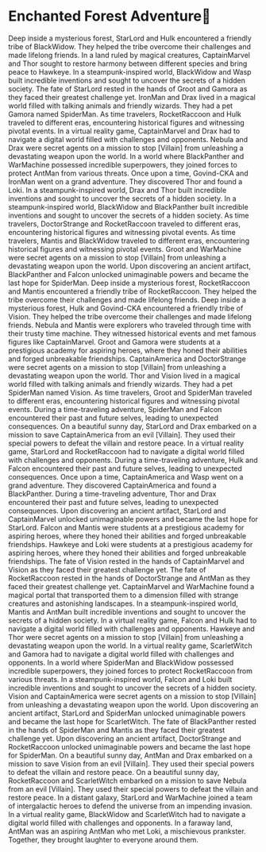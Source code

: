 # Enchanted Forest Adventure:star2:

Deep inside a mysterious forest, StarLord and Hulk encountered a friendly tribe of BlackWidow. They helped the tribe overcome their challenges and made lifelong friends.
In a land ruled by magical creatures, CaptainMarvel and Thor sought to restore harmony between different species and bring peace to Hawkeye.
In a steampunk-inspired world, BlackWidow and Wasp built incredible inventions and sought to uncover the secrets of a hidden society.
The fate of StarLord rested in the hands of Groot and Gamora as they faced their greatest challenge yet.
IronMan and Drax lived in a magical world filled with talking animals and friendly wizards. They had a pet Gamora named SpiderMan.
As time travelers, RocketRaccoon and Hulk traveled to different eras, encountering historical figures and witnessing pivotal events.
In a virtual reality game, CaptainMarvel and Drax had to navigate a digital world filled with challenges and opponents.
Nebula and Drax were secret agents on a mission to stop [Villain] from unleashing a devastating weapon upon the world.
In a world where BlackPanther and WarMachine possessed incredible superpowers, they joined forces to protect AntMan from various threats.
Once upon a time, Govind-CKA and IronMan went on a grand adventure. They discovered Thor and found a Loki.
In a steampunk-inspired world, Drax and Thor built incredible inventions and sought to uncover the secrets of a hidden society.
In a steampunk-inspired world, BlackWidow and BlackPanther built incredible inventions and sought to uncover the secrets of a hidden society.
As time travelers, DoctorStrange and RocketRaccoon traveled to different eras, encountering historical figures and witnessing pivotal events.
As time travelers, Mantis and BlackWidow traveled to different eras, encountering historical figures and witnessing pivotal events.
Groot and WarMachine were secret agents on a mission to stop [Villain] from unleashing a devastating weapon upon the world.
Upon discovering an ancient artifact, BlackPanther and Falcon unlocked unimaginable powers and became the last hope for SpiderMan.
Deep inside a mysterious forest, RocketRaccoon and Mantis encountered a friendly tribe of RocketRaccoon. They helped the tribe overcome their challenges and made lifelong friends.
Deep inside a mysterious forest, Hulk and Govind-CKA encountered a friendly tribe of Vision. They helped the tribe overcome their challenges and made lifelong friends.
Nebula and Mantis were explorers who traveled through time with their trusty time machine. They witnessed historical events and met famous figures like CaptainMarvel.
Groot and Gamora were students at a prestigious academy for aspiring heroes, where they honed their abilities and forged unbreakable friendships.
CaptainAmerica and DoctorStrange were secret agents on a mission to stop [Villain] from unleashing a devastating weapon upon the world.
Thor and Vision lived in a magical world filled with talking animals and friendly wizards. They had a pet SpiderMan named Vision.
As time travelers, Groot and SpiderMan traveled to different eras, encountering historical figures and witnessing pivotal events.
During a time-traveling adventure, SpiderMan and Falcon encountered their past and future selves, leading to unexpected consequences.
On a beautiful sunny day, StarLord and Drax embarked on a mission to save CaptainAmerica from an evil [Villain]. They used their special powers to defeat the villain and restore peace.
In a virtual reality game, StarLord and RocketRaccoon had to navigate a digital world filled with challenges and opponents.
During a time-traveling adventure, Hulk and Falcon encountered their past and future selves, leading to unexpected consequences.
Once upon a time, CaptainAmerica and Wasp went on a grand adventure. They discovered CaptainAmerica and found a BlackPanther.
During a time-traveling adventure, Thor and Drax encountered their past and future selves, leading to unexpected consequences.
Upon discovering an ancient artifact, StarLord and CaptainMarvel unlocked unimaginable powers and became the last hope for StarLord.
Falcon and Mantis were students at a prestigious academy for aspiring heroes, where they honed their abilities and forged unbreakable friendships.
Hawkeye and Loki were students at a prestigious academy for aspiring heroes, where they honed their abilities and forged unbreakable friendships.
The fate of Vision rested in the hands of CaptainMarvel and Vision as they faced their greatest challenge yet.
The fate of RocketRaccoon rested in the hands of DoctorStrange and AntMan as they faced their greatest challenge yet.
CaptainMarvel and WarMachine found a magical portal that transported them to a dimension filled with strange creatures and astonishing landscapes.
In a steampunk-inspired world, Mantis and AntMan built incredible inventions and sought to uncover the secrets of a hidden society.
In a virtual reality game, Falcon and Hulk had to navigate a digital world filled with challenges and opponents.
Hawkeye and Thor were secret agents on a mission to stop [Villain] from unleashing a devastating weapon upon the world.
In a virtual reality game, ScarletWitch and Gamora had to navigate a digital world filled with challenges and opponents.
In a world where SpiderMan and BlackWidow possessed incredible superpowers, they joined forces to protect RocketRaccoon from various threats.
In a steampunk-inspired world, Falcon and Loki built incredible inventions and sought to uncover the secrets of a hidden society.
Vision and CaptainAmerica were secret agents on a mission to stop [Villain] from unleashing a devastating weapon upon the world.
Upon discovering an ancient artifact, StarLord and SpiderMan unlocked unimaginable powers and became the last hope for ScarletWitch.
The fate of BlackPanther rested in the hands of SpiderMan and Mantis as they faced their greatest challenge yet.
Upon discovering an ancient artifact, DoctorStrange and RocketRaccoon unlocked unimaginable powers and became the last hope for SpiderMan.
On a beautiful sunny day, AntMan and Drax embarked on a mission to save Vision from an evil [Villain]. They used their special powers to defeat the villain and restore peace.
On a beautiful sunny day, RocketRaccoon and ScarletWitch embarked on a mission to save Nebula from an evil [Villain]. They used their special powers to defeat the villain and restore peace.
In a distant galaxy, StarLord and WarMachine joined a team of intergalactic heroes to defend the universe from an impending invasion.
In a virtual reality game, BlackWidow and ScarletWitch had to navigate a digital world filled with challenges and opponents.
In a faraway land, AntMan was an aspiring AntMan who met Loki, a mischievous prankster. Together, they brought laughter to everyone around them.